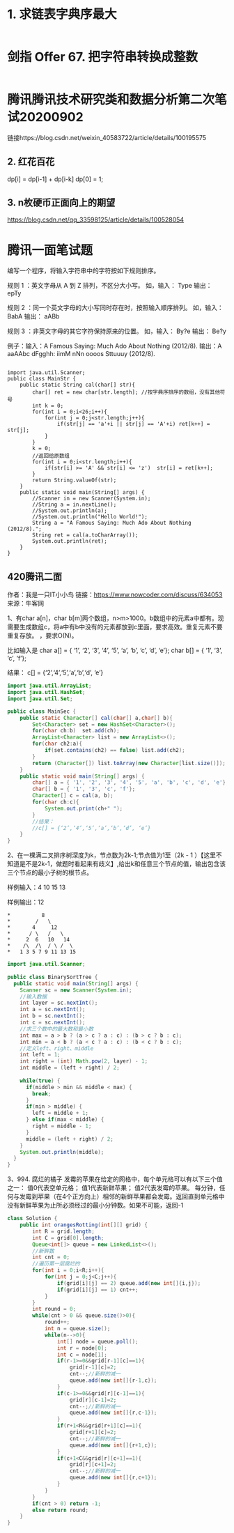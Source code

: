 # 1. 求链表字典序最大
```

```
# 剑指 Offer 67. 把字符串转换成整数
```

```

# 腾讯腾讯技术研究类和数据分析第二次笔试20200902

链接https://blog.csdn.net/weixin_40583722/article/details/100195575

## 2. 红花百花
dp[i] = dp[i-1] + dp[i-k]
dp[0] = 1;

## 3. n枚硬币正面向上的期望
https://blog.csdn.net/qq_33598125/article/details/100528054

# 腾讯一面笔试题
编写一个程序，将输入字符串中的字符按如下规则排序。

规则 1 ：英文字母从 A 到 Z 排列，不区分大小写。
如，输入： Type 输出： epTy

规则 2 ：同一个英文字母的大小写同时存在时，按照输入顺序排列。
如，输入： BabA 输出： aABb

规则 3 ：非英文字母的其它字符保持原来的位置。
如，输入： By?e 输出： Be?y

例子：输入：A Famous Saying: Much Ado About Nothing (2012/8).
输出：A aaAAbc dFgghh: iimM nNn oooos Sttuuuy (2012/8).
```

import java.util.Scanner;
public class MainStr {
    public static String cal(char[] str){
        char[] ret = new char[str.length]; //按字典序排序的数组，没有其他符号
        int k = 0;
        for(int i = 0;i<26;i++){
            for(int j = 0;j<str.length;j++){
                if(str[j] == 'a'+i || str[j] == 'A'+i) ret[k++] = str[j];
            }
        }
        k = 0;
        //返回给原数组
        for(int i = 0;i<str.length;i++){
            if(str[i] >= 'A' && str[i] <= 'z')  str[i] = ret[k++];
        }
        return String.valueOf(str);
    }
    public static void main(String[] args) {
        //Scanner in = new Scanner(System.in);
        //String a = in.nextLine();
        //System.out.println(a);
        //System.out.println("Hello World!");
        String a = "A Famous Saying: Much Ado About Nothing (2012/8).";
        String ret = cal(a.toCharArray());
        System.out.println(ret);
    }
}
```

## 420腾讯二面

作者：我是一只IT小小鸟
链接：https://www.nowcoder.com/discuss/634053
来源：牛客网

1、有char a[n]，char b[m]两个数组，n>m>1000。b数组中的元素a中都有。现需要生成数组c，将a中有b中没有的元素都放到c里面，要求高效。重复元素不要重复存放。
，要求O(N)。

比如输入是
char a[] = { ‘1’, ‘2’, ‘3’, ‘4’, ‘5’, ‘a’, ‘b’, ‘c’, ‘d’, ‘e’};
char b[] = { ‘1’, ‘3’, ‘c’, ‘f’};

结果：
c[] = {‘2’,‘4’,‘5’,‘a’,‘b’,‘d’, ‘e’}
```java
import java.util.ArrayList;
import java.util.HashSet;
import java.util.Set;

public class MainSec {
    public static Character[] cal(char[] a,char[] b){
        Set<Character> set = new HashSet<Character>();
        for(char ch:b)  set.add(ch);
        ArrayList<Character> list = new ArrayList<>();
        for(char ch2:a){
            if(set.contains(ch2) == false) list.add(ch2);
        }
        return (Character[]) list.toArray(new Character[list.size()]);
    }
    public static void main(String[] args) {
        char[] a = { '1', '2', '3', '4', '5', 'a', 'b', 'c', 'd', 'e'};
        char[] b = { '1', '3', 'c', 'f'};
        Character[] c = cal(a, b);
        for(char ch:c){
            System.out.print(ch+" ");
        }
        //结果：
        //c[] = {‘2’,‘4’,‘5’,‘a’,‘b’,‘d’, ‘e’}
    }
}
```
2、在一棵满二叉排序树深度为k，节点数为2k-1;节点值为1至（2k - 1 ）【这里不知道是不是2k-1，做题时看起来有歧义】,给出k和任意三个节点的值，输出包含该三个节点的最小子树的根节点。

样例输入：4 10 15 13

样例输出：12
```
*          8
*        /   \
*       4     12
*      / \   /   \
*     2  6   10   14
*    /\  /\  / \ /  \
*   1 3 5 7 9 11 13 15
```

```java
import java.util.Scanner;
 
public class BinarySortTree {
  public static void main(String[] args) {
    Scanner sc = new Scanner(System.in);
    //输入数据
    int layer = sc.nextInt();
    int a = sc.nextInt();
    int b = sc.nextInt();
    int c = sc.nextInt();
    //求三个数中的最大数和最小数
    int max = a > b ? (a > c ? a : c) : (b > c ? b : c);
    int min = a < b ? (a < c ? a : c) : (b < c ? b : c);
    //定义left、right、middle
    int left = 1;
    int right = (int) Math.pow(2, layer) - 1;
    int middle = (left + right) / 2;
 
    while(true) {
      if(middle > min && middle < max) {
        break;
      }
      if(min > middle) {
        left = middle + 1;
      } else if(max < middle) {
        right = middle - 1;
      }
      middle = (left + right) / 2;
    }
    System.out.println(middle);
  }
}
```
3、994. 腐烂的橘子
发霉的苹果在给定的网格中，每个单元格可以有以下三个值之一：
值0代表空单元格；
值1代表新鲜苹果；
值2代表发霉的苹果。
每分钟，任何与发霉到苹果（在4个正方向上）相邻的新鲜苹果都会发霉。返回直到单元格中没有新鲜苹果为止所必须经过的最小分钟数。如果不可能，返回-1
```java
class Solution {
    public int orangesRotting(int[][] grid) {
        int R = grid.length;
        int C = grid[0].length;
        Queue<int[]> queue = new LinkedList<>();
        //新鲜数
        int cnt = 0;
        //遍历第一层腐烂的
        for(int i = 0;i<R;i++){
            for(int j = 0;j<C;j++){
                if(grid[i][j] == 2) queue.add(new int[]{i,j});
                if(grid[i][j] == 1) cnt++;
            }
        }
        int round = 0;
        while(cnt > 0 && queue.size()>0){
            round++;
            int n = queue.size();
            while(n-->0){
                int[] node = queue.poll();
                int r = node[0];
                int c = node[1];
                if(r-1>=0&&grid[r-1][c]==1){
                    grid[r-1][c]=2;
                    cnt--;//新鲜的减一
                    queue.add(new int[]{r-1,c});
                }
                if(c-1>=0&&grid[r][c-1]==1){
                    grid[r][c-1]=2;
                    cnt--;//新鲜的减一
                    queue.add(new int[]{r,c-1});
                }
                if(r+1<R&&grid[r+1][c]==1){
                    grid[r+1][c]=2;
                    cnt--;//新鲜的减一
                    queue.add(new int[]{r+1,c});
                }
                if(c+1<C&&grid[r][c+1]==1){
                    grid[r][c+1]=2;
                    cnt--;//新鲜的减一
                    queue.add(new int[]{r,c+1});
                }
            }
        }
        if(cnt > 0) return -1;
        else return round;
    }
}
```